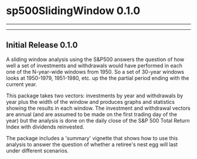 # sp500SlidingWindow 0.1.0

-------------------------------------------------------------------------------
--------

## Initial Release 0.1.0   

A sliding window analysis using the S&P500 answers the question of how well a set of investments and withdrawals would have performed in each one of the N-year-wide windows from 1950. So a set of 30-year windows looks at 1950-1979, 1951-1980, etc. up the the partial period ending with the current year.   

This package takes two vectors: investments by year and withdrawals by year plus the width of the window and produces graphs and statistics showing the results in each window. The investment and withdrawal vectors are annual (and are assumed to be made on the first trading day of the year) but the analysis is done on the daily close of the S&P 500 Total Return Index with dividends reinvested.   

The package includes a 'summary' vignette that shows how to use this analysis to answer the question of whether a retiree's nest egg will last under different scenarios.
